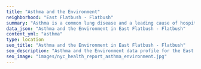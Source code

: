 ```yaml
---
title: "Asthma and the Environment"
neighborhood: "East Flatbush - Flatbush"
summary: "Asthma is a common lung disease and a leading cause of hospitalizations for children under 15 years old. This report provides a summary of asthma indicators by neighborhood. It also describes housing and neighborhood characteristics that can make asthma worse."
data_json: "Asthma and the Environment in East Flatbush - Flatbush"
content_yml: "asthma"
type: location
seo_title: "Asthma and the Environment in East Flatbush - Flatbush"
seo_description: "Asthma and the Environment data profile for the East Flatbush - Flatbush neighborhood of NYC."
seo_image: "images/nyc_health_report_asthma_environment.jpg"
---
```

